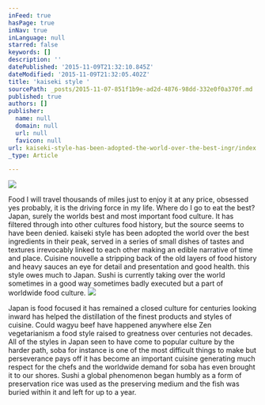 ```yaml
---
inFeed: true
hasPage: true
inNav: true
inLanguage: null
starred: false
keywords: []
description: ''
datePublished: '2015-11-09T21:32:10.845Z'
dateModified: '2015-11-09T21:32:05.402Z'
title: 'kaiseki style '
sourcePath: _posts/2015-11-07-851f1b9e-ad2d-4876-98dd-332e0f0a370f.md
published: true
authors: []
publisher:
  name: null
  domain: null
  url: null
  favicon: null
url: kaiseki-style-has-been-adopted-the-world-over-the-best-ingr/index.html
_type: Article

---
```

![](https://the-grid-user-content.s3-us-west-2.amazonaws.com/817d9e11-de0e-4db9-bb09-036eaaf5d330.jpg)

Food I will travel thousands of miles just to enjoy it at any price, obsessed yes probably, it is the driving force in my life.
Where do I go to eat the best? Japan, surely the worlds best and most important food culture.
It has filtered through into other cultures food history, but the source seems to have been denied. kaiseki style has been adopted the world over the best ingredients in their peak, served in a series of small dishes of tastes and textures irrevocably linked to each other making an edible narrative of time and place.
Cuisine nouvelle a stripping back of the old layers of food history and heavy sauces an eye for detail and presentation and good health. this style owes much to Japan.
Sushi is currently taking over the world sometimes in a good way sometimes badly executed but a part of worldwide food culture. ![](https://the-grid-user-content.s3-us-west-2.amazonaws.com/00c2c135-ab72-4f29-8bfb-9df84d012b6f.jpg)

Japan is food focused it has remained a closed culture for centuries looking inward has helped the distillation of the finest products and styles of cuisine. Could wagyu beef have happened anywhere else Zen vegetarianism a food style raised to greatness over centuries not decades.
All of the styles in Japan seen to have come to popular culture by the harder path, soba for instance is one of the most difficult things to make but perseverance pays off it has become an important cuisine generating much respect for the chefs and the worldwide demand for soba has even brought it to our shores.
Sushi a global phenomenon began humbly as a form of preservation rice was used as the preserving medium and the fish was buried within it and left for up to a year.